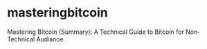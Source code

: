 # masteringbitcoin
Mastering Bitcoin (Summary): A Technical Guide to Bitcoin for Non-Technical Audiance 
